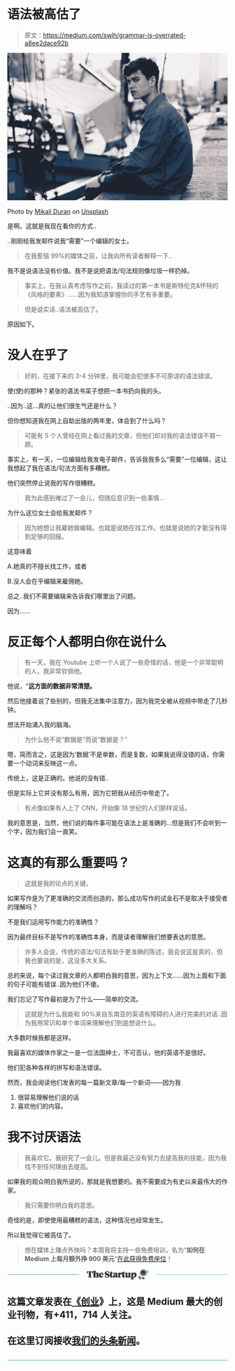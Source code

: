# 语法被高估了

> 原文：<https://medium.com/swlh/grammar-is-overrated-a8ee2dace92b>

![](img/4682d9d5c3b45a5418a4bfd934c51f86.png)

Photo by [Mikail Duran](https://unsplash.com/@mikailduran?utm_source=medium&utm_medium=referral) on [Unsplash](https://unsplash.com?utm_source=medium&utm_medium=referral)

是啊。这就是我现在看你的方式..

..刚刚给我发邮件说我“需要”一个编辑的女士。

> 在我惹恼 99%的媒体之前，让我向所有读者解释一下..

我不是说语法没有价值。我不是说把语法/句法规则像垃圾一样扔掉。

> 事实上，在我认真考虑写作之前，我读过的第一本书是斯特伦克&怀特的《风格的要素》……因为我知道掌握你的手艺有多重要。

> 但是说实话..语法被高估了。

原因如下。

# 没人在乎了

> 好的，在接下来的 3-4 分钟里，我可能会犯很多不可原谅的语法错误。

使(使)的那种？紧张的语法书呆子想把一本书扔向我的头。

..因为..这…真的让他们很生气还是什么？

但你想知道我在网上自助出版的两年里，体会到了什么吗？

> 可能有 5 个人曾经在网上看过我的文章，但他们却对我的语法错误不屑一顾。

事实上，有一天，一位编辑给我发电子邮件，告诉我我多么“需要”一位编辑，这让我想起了我在语法/句法方面有多糟糕。

他们突然停止说我的写作很糟糕。

> 我为此感到难过了一会儿，但随后意识到一些事情…

为什么这位女士会给我发邮件？

> 因为她想让我雇她做编辑。也就是说她在找工作。也就是说她的才能没有得到足够的回报。

这意味着

A.她真的不擅长找工作，或者

B.没人会在乎编辑来雇佣她。

总之..我们不需要编辑来告诉我们哪里出了问题。

因为……

# 反正每个人都明白你在说什么

> 有一天，我在 Youtube 上听一个人说了一些奇怪的话，他是一个非常聪明的人，我非常钦佩他。

他说，“**这方面的数据非常清楚。**

然后他接着说了些别的，但我无法集中注意力，因为我完全被从视频中带走了几秒钟。

想法开始涌入我的脑海。

> 为什么他不说“数据是”而说“数据是？”

嗯，简而言之，这是因为‘数据’不是单数，而是复数，如果我说得没错的话，你需要一个动词来反映这一点。

传统上，这是正确的。他说的没有错..

但是实际上它并没有那么有用，因为它把我从经历中带走了。

> 有点像如果有人上了 CNN，开始像 18 世纪的人们那样说话。

我的意思是，当然，他们说的每件事可能在语法上是准确的…但是我们不会听到一个字，因为我们会一直笑。

# 这真的有那么重要吗？

> 这就是我的论点的关键。

如果写作是为了更准确的交流而创造的，那么成功写作的试金石不是取决于接受者的理解吗？

不是我们运用写作能力的准确性？

因为最终目标不是写作的准确性本身，而是读者理解我们想要表达的意思。

> 许多人会说，传统的语法/句法有助于更准确的陈述，我会说这是真的，但我也要说的是，这没多大关系。

总的来说，每个读过我文章的人都明白我的意思，因为上下文……因为上面和下面的句子可能有错误..因为他们不傻。

我们忘记了写作最初是为了什么——简单的交流。

> 这就是为什么我能和 90%来自东南亚的英语有障碍的人进行完美的对话..因为我用常识和单个单词来理解他们到底想说什么。

大多数时候我都是这样。

我最喜欢的媒体作家之一是一位法国绅士，不可否认，他的英语不是很好。

他们犯各种各样的拼写和语法错误。

然而，我会阅读他们发表的每一篇新文章/每一个新词——因为我

1.  很容易理解他们说的话
2.  喜欢他们的内容。

# 我不讨厌语法

> 我喜欢它。我研究了一会儿。但是我最近没有努力去提高我的技能，因为我找不到任何理由去提高。

如果我的观众明白我所说的，那就是我想要的。我不需要成为有史以来最伟大的作家。

> 我只需要你明白我的意思。

奇怪的是，即使使用最糟糕的语法，这种情况也经常发生。

所以我觉得它被高估了。

> 想在媒体上赚点外快吗？本周我将主持一些免费培训，名为“**如何在 Medium 上每月额外挣 900 美元**”[在此获得免费座位](https://events.genndi.com/register/169105139238473045/da2e6c5a01)！

[![](img/308a8d84fb9b2fab43d66c117fcc4bb4.png)](https://medium.com/swlh)

## 这篇文章发表在[《创业](https://medium.com/swlh)》上，这是 Medium 最大的创业刊物，有+411，714 人关注。

## 在这里订阅接收[我们的头条新闻](http://growthsupply.com/the-startup-newsletter/)。

[![](img/b0164736ea17a63403e660de5dedf91a.png)](https://medium.com/swlh)